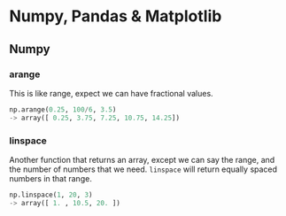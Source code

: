 # Numpy, Pandas & Matplotlib

## Numpy

### arange

This is like range, expect we can have fractional values. 

```python
np.arange(0.25, 100/6, 3.5)
-> array([ 0.25, 3.75, 7.25, 10.75, 14.25])
```

### linspace

Another function that returns an array, except we can say the range, and the number of numbers that we need. `linspace` will return equally spaced numbers in that range.

```python
np.linspace(1, 20, 3)
-> array([ 1. , 10.5, 20. ])
```

